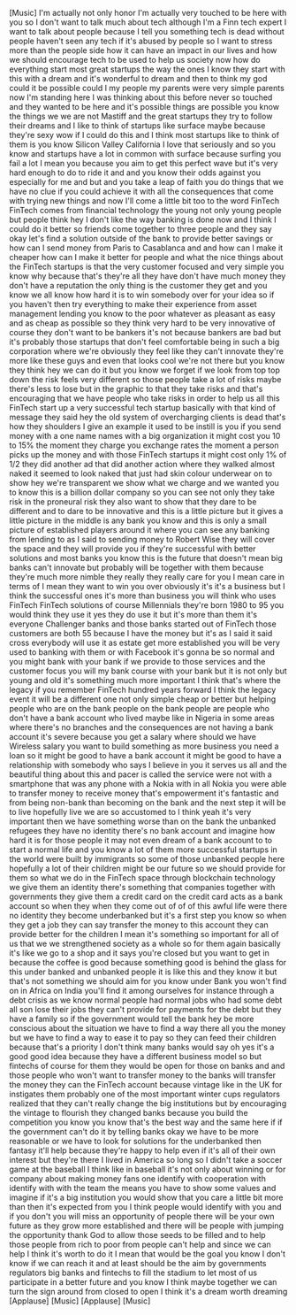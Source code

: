 
[Music]
I&#39;m actually not only honor I&#39;m actually
very touched to be here with you so I
don&#39;t want to talk much about tech
although I&#39;m a Finn tech expert I want
to talk about people because I tell you
something tech is dead without people
haven&#39;t seen any tech if it&#39;s abused by
people so I want to stress more than the
people side how it can have an impact in
our lives and how we should encourage
tech to be used to help us society now
how do everything start most great
startups the way the ones I know they
start with this with a dream and it&#39;s
wonderful to dream and then to think my
god could it be possible could I
my people my parents were very simple
parents now I&#39;m standing here I was
thinking about this before never so
touched and they wanted to be here and
it&#39;s possible things are possible you
know the things we we are not Mastiff
and the great startups they try to
follow their dreams and I like to think
of startups like surface maybe because
they&#39;re sexy wow if I could do this and
I think most startups like to think of
them is you know Silicon Valley
California I love that seriously and so
you know and startups have a lot in
common with surface because surfing you
fail a lot I mean you because you aim to
get this perfect wave but it&#39;s very hard
enough to do to ride it and and you know
their odds against you especially for me
and but and you take a leap of faith you
do things that we have no clue if you
could achieve it with all the
consequences that come with trying new
things and now I&#39;ll come a little bit
too to the word FinTech FinTech comes
from financial technology the young not
only young people but people think hey I
don&#39;t like the way banking is done now
and I think I could do it better so
friends come together to three people
and they say okay let&#39;s find a solution
outside of the bank to provide better
savings or how can I send money from
Paris to Casablanca and and how can I
make it cheaper how can I make it better
for people and what the nice things
about the FinTech startups is that the
very customer focused and very simple
you know why because that&#39;s they&#39;re all
they have don&#39;t have much money they
don&#39;t have a reputation the only thing
is the customer they get and you know we
all know how hard it is to win somebody
over for your idea so if you haven&#39;t
then try everything to make their
experience from asset management lending
you know to the poor whatever as
pleasant as easy and as cheap as
possible so they think very hard to be
very innovative of course they don&#39;t
want to be bankers it&#39;s not because
bankers are bad but it&#39;s probably those
startups that don&#39;t feel comfortable
being in such a big corporation where
we&#39;re obviously they feel like they
can&#39;t innovate they&#39;re more like these
guys and even that looks cool we&#39;re not
there but you know they think hey we can
do it but you know we forget if we look
from top top down the risk feels very
different so those people take a lot of
risks maybe there&#39;s less to lose but in
the graphic to that they take risks and
that&#39;s encouraging that we have people
who take risks in order to help us all
this FinTech start up a very successful
tech startup basically with that kind of
message they said hey the old system of
overcharging clients is dead that&#39;s how
they shoulders I give an example it used
to be instill is you if you send money
with a one name names with a big
organization it might cost you 10 to 15%
the moment they charge you exchange
rates the moment a person picks up the
money and with those FinTech startups it
might cost only 1% of 1/2 they did
another ad that did another action where
they walked almost naked it seemed to
look naked that just had skin colour
underwear on to show hey we&#39;re
transparent we show what we charge and
we wanted you to know this is a billion
dollar company so you can see not only
they take risk in the proneural risk
they also want to show that they dare to
be different and to dare to be
innovative and this is a little picture
but it gives a little picture in the
middle is any bank you know and this is
only a small picture of established
players around it where you can see any
banking from lending to as I said to
sending money to Robert Wise they will
cover the space and they will provide
you if they&#39;re successful with better
solutions and most banks you know this
is the future that doesn&#39;t mean big
banks can&#39;t innovate but probably will
be together with them because they&#39;re
much more nimble they really they really
care for you I mean care in terms of I
mean they want to win you over
obviously it&#39;s it&#39;s a business but I
think the successful ones it&#39;s more than
business you will think who uses FinTech
FinTech solutions of course Millennials
they&#39;re born 1980 to 95 you would think
they use it yes they do use it
but it&#39;s more than them it&#39;s everyone
Challenger banks and those banks started
out of FinTech
those customers are both 55 because I
have the money but it&#39;s as I said it
said cross everybody will use it as
estate get more established you will be
very used to banking with them or with
Facebook it&#39;s gonna be so normal and you
might bank with your bank if we provide
to those services and the customer focus
you will my bank course with your bank
but it is not only but young and old
it&#39;s something much more important I
think that&#39;s where the legacy if you
remember FinTech hundred years forward I
think the legacy event it will be a
different one not only simple cheap or
better but helping people who are on the
bank people on the bank people are
people who don&#39;t have a bank account who
lived maybe like in Nigeria in some
areas where there&#39;s no branches and the
consequences are not having a bank
account it&#39;s severe because you get a
salary where should we have Wireless
salary you want to build something as
more business you need a loan so it
might be good to have a bank account it
might be good to have a relationship
with somebody who says I believe in you
it serves us all and the beautiful thing
about this and pacer is called the
service were not with a smartphone that
was any phone with a Nokia with in all
Nokia you were able to transfer money to
receive money that&#39;s empowerment it&#39;s
fantastic and from being non-bank than
becoming on the bank and the next step
it will be to live
hopefully live we are so accustomed to I
think yeah it&#39;s very important then we
have something worse than on the bank
the unbanked refugees they have no
identity there&#39;s no bank account and
imagine how hard it is for those people
it may not even dream of a bank account
to to start a normal life and you know a
lot of them more successful startups in
the world were built by immigrants so
some of those unbanked people here
hopefully a lot of their children might
be our future so we should provide for
them so what we do in the FinTech space
through blockchain technology we give
them an identity there&#39;s something that
companies together with governments they
give them a credit card on the credit
card acts as a bank account so when they
when they come out of of of this awful
life were there no identity they become
underbanked but it&#39;s a first step you
know so when they get a job they can say
transfer the money to this account they
can provide better for the children I
mean it&#39;s something so important for all
of us that we we strengthened society as
a whole
so for them again basically it&#39;s like we
go to a shop and it says you&#39;re closed
but you want to get in because the
coffee is good because something good is
behind the glass for this under banked
and unbanked people it is like this and
they know it but that&#39;s not something we
should aim for you know under Bank you
won&#39;t find on in Africa on India you&#39;ll
find it among ourselves for instance
through a debt crisis as we know normal
people had normal jobs who had some debt
all son lose their jobs they can&#39;t
provide for payments for the debt but
they have a family so if the government
would tell the bank hey be more
conscious about the situation we have to
find a way there all you the money but
we have to find a way to ease it to pay
so they can feed their children because
that&#39;s a priority I don&#39;t think many
banks would say oh yes it&#39;s a good good
idea because they have a different
business model so but fintechs of course
for them they would be open for those on
banks and and those people who won&#39;t
want to transfer money to the banks will
transfer the money they can the FinTech
account because vintage like in the UK
for instigates them probably one of the
most important winter cups regulators
realized that they can&#39;t really change
the big institutions but by encouraging
the vintage to flourish they changed
banks because you build the competition
you know you know that&#39;s the best way
and the same here if if the government
can&#39;t do it by telling banks okay we
have to be more reasonable or we have to
look for solutions for the underbanked
then fantasy it&#39;ll help because they&#39;re
happy to help even if it&#39;s all of their
own interest but they&#39;re there
I lived in America so long so I didn&#39;t
take a soccer game at the baseball I
think like in baseball it&#39;s not only
about winning or for company about
making money fans one identify with
cooperation with identify with with the
team the means you have to show some
values and imagine if it&#39;s a big
institution you would show that you care
a little bit more than then it&#39;s
expected from you I think people would
identify with you and if you don&#39;t you
will miss an opportunity of people there
will be your own future as they grow
more established and there will be
people with jumping the opportunity
thank God to allow those seeds to be
filled and to help those people from
rich to poor from people can&#39;t help and
since we can help I think it&#39;s worth to
do it I mean that would be the goal you
know I don&#39;t know if we can reach it and
at least should be the aim by
governments regulators big banks and
fintechs to fill the stadium to let most
of us participate in a better future and
you know I think maybe together we can
turn the sign around from closed to open
I think it&#39;s a dream worth dreaming
[Applause]
[Music]
[Applause]
[Music]
